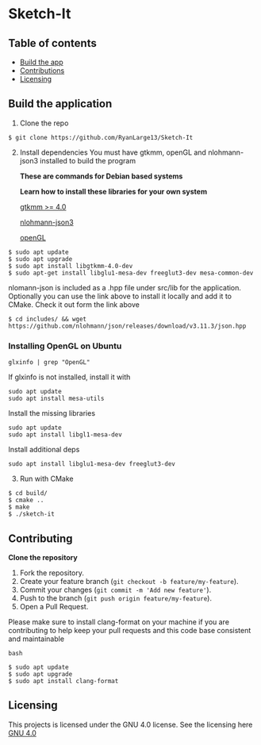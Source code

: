 # Sketch-It

## Table of contents

- [Build the app](#build-the-application)
- [Contributions](#contributing)
- [Licensing](#licensing)

## Build the application

1. Clone the repo

```
$ git clone https://github.com/RyanLarge13/Sketch-It
```

2. Install dependencies
   You must have gtkmm, openGL and nlohmann-json3 installed to build the program

   **These are commands for Debian based systems**

   **Learn how to install these libraries for your own system**

   [gtkmm >= 4.0](https://gtkmm.org/en/download.html)

   [nlohmann-json3](https://json.nlohmann.me/integration/package_managers/)

   [openGL](https://www.opengl.org/)

```
$ sudo apt update
$ sudo apt upgrade
$ sudo apt install libgtkmm-4.0-dev
$ sudo apt-get install libglu1-mesa-dev freeglut3-dev mesa-common-dev
```

nlomann-json is included as a .hpp file under src/lib for the application. Optionally you can use the link above to
install it locally and add it to CMake. Check it out form the link above

```
$ cd includes/ && wget https://github.com/nlohmann/json/releases/download/v3.11.3/json.hpp
```

### Installing OpenGL on Ubuntu

```
glxinfo | grep "OpenGL"
```

If glxinfo is not installed, install it with

```
sudo apt update
sudo apt install mesa-utils
```

Install the missing libraries

```
sudo apt update
sudo apt install libgl1-mesa-dev
```

Install additional deps

```
sudo apt install libglu1-mesa-dev freeglut3-dev
```

3. Run with CMake

```
$ cd build/
$ cmake ..
$ make
$ ./sketch-it
```

## Contributing

**Clone the repository**

1. Fork the repository.
2. Create your feature branch (`git checkout -b feature/my-feature`).
3. Commit your changes (`git commit -m 'Add new feature'`).
4. Push to the branch (`git push origin feature/my-feature`).
5. Open a Pull Request.

Please make sure to install clang-format on your machine if you are contributing
to help keep your pull requests and this code base consistent and maintainable

```
bash

$ sudo apt update
$ sudo apt upgrade
$ sudo apt install clang-format
```

## Licensing

This projects is licensed under the GNU 4.0 license. See the licensing here [GNU 4.0](LICENSE)
